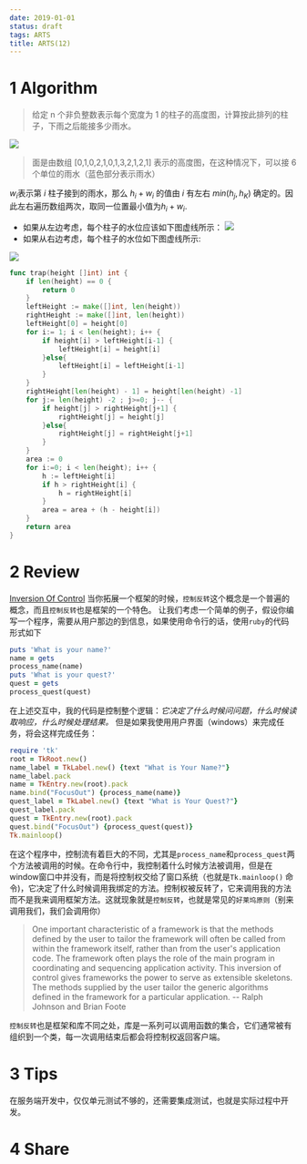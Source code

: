```yaml
---
date: 2019-01-01
status: draft
tags: ARTS
title: ARTS(12)
---
```

# 1 Algorithm
>给定 n 个非负整数表示每个宽度为 1 的柱子的高度图，计算按此排列的柱子，下雨之后能接多少雨水。
> 

![](./_image/2019-01-01-12-47-57.jpg)
>面是由数组 [0,1,0,2,1,0,1,3,2,1,2,1] 表示的高度图，在这种情况下，可以接 6 个单位的雨水（蓝色部分表示雨水）

$w_i$表示第 $i$ 柱子接到的雨水，那么 $h_i+w_i$ 的值由 $i$ 有左右 $min(h_j, h_K)$ 确定的。因此左右遍历数组两次，取同一位置最小值为$h_i+w_i$.
- 如果从左边考虑，每个柱子的水位应该如下图虚线所示：
![](./_image/2019-01-01-13-05-09.jpg)
- 如果从右边考虑，每个柱子的水位如下图虚线所示:

![](./_image/2019-01-01-13-07-01.jpg)

```go
func trap(height []int) int {
    if len(height) == 0 {
        return 0
    }
    leftHeight := make([]int, len(height))
    rightHeight := make([]int, len(height))
    leftHeight[0] = height[0]
    for i:= 1; i < len(height); i++ {
        if height[i] > leftHeight[i-1] {
            leftHeight[i] = height[i]
        }else{
            leftHeight[i] = leftHeight[i-1]
        }
    }
    rightHeight[len(height) - 1] = height[len(height) -1]
    for j:= len(height) -2 ; j>=0; j-- {
        if height[j] > rightHeight[j+1] {
            rightHeight[j] = height[j]
        }else{
            rightHeight[j] = rightHeight[j+1]
        }
    }
    area := 0
    for i:=0; i < len(height); i++ {
        h := leftHeight[i]
        if h > rightHeight[i] {
            h = rightHeight[i]
        }
        area = area + (h - height[i])
    }
    return area
}
```
# 2 Review
[Inversion Of Control](https://martinfowler.com/bliki/InversionOfControl.html)
当你拓展一个框架的时候，`控制反转`这个概念是一个普遍的概念，而且`控制反转`也是框架的一个特色。
让我们考虑一个简单的例子，假设你编写一个程序，需要从用户那边的到信息，如果使用命令行的话，使用`ruby`的代码形式如下
```ruby
puts 'What is your name?'
name = gets
process_name(name)
puts 'What is your quest?'
quest = gets
process_quest(quest)
```
在上述交互中，我的代码是控制整个逻辑：*它决定了什么时候问问题，什么时候读取响应，什么时候处理结果。*
但是如果我使用用户界面（windows）来完成任务，将会这样完成任务：
```ruby
require 'tk'
root = TkRoot.new()
name_label = TkLabel.new() {text "What is Your Name?"}
name_label.pack
name = TkEntry.new(root).pack
name.bind("FocusOut") {process_name(name)}
quest_label = TkLabel.new() {text "What is Your Quest?"}
quest_label.pack
quest = TkEntry.new(root).pack
quest.bind("FocusOut") {process_quest(quest)}
Tk.mainloop()
```
在这个程序中，控制流有着巨大的不同，尤其是`process_name`和`process_quest`两个方法被调用的时候。在命令行中，我控制着什么时候方法被调用，但是在window窗口中并没有，而是将控制权交给了窗口系统（也就是`Tk.mainloop()` 命令)，它决定了什么时候调用我绑定的方法。控制权被反转了，它来调用我的方法而不是我来调用框架方法。这就现象就是`控制反转`，也就是常见的`好莱坞原则`（别来调用我们，我们会调用你）
>One important characteristic of a framework is that the methods defined by the user to tailor the framework will often be called from within the framework itself, rather than from the user's application code. The framework often plays the role of the main program in coordinating and sequencing application activity. This inversion of control gives frameworks the power to serve as extensible skeletons. The methods supplied by the user tailor the generic algorithms defined in the framework for a particular application.
-- Ralph Johnson and Brian Foote

`控制反转`也是框架和库不同之处，库是一系列可以调用函数的集合，它们通常被有组织到一个类，每一次调用结束后都会将控制权返回客户端。
# 3 Tips
在服务端开发中，仅仅单元测试不够的，还需要集成测试，也就是实际过程中开发。
# 4 Share
